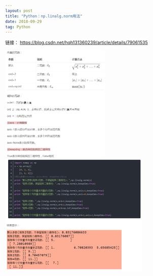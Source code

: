 ```yaml
---
layout: post
title: "Python：np.linalg.norm用法"
date: 2018-09-29
tag: Python
---
```


链接： <https://blog.csdn.net/hqh131360239/article/details/79061535>

<img src="/images/posts/python_norm0.png" height="340" width="314">
<img src="/images/posts/python_norm.png" height="355" width="431">
